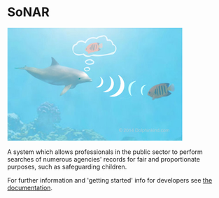 # SoNAR

![A dolphin echolocating](docs/dolphin_echolocation.jpg)

A system which allows professionals in the public sector to perform searches of numerous agencies' records for fair and proportionate purposes, such as safeguarding children. 

For further information and 'getting started' info for developers see [the documentation](docs/index.mc).
